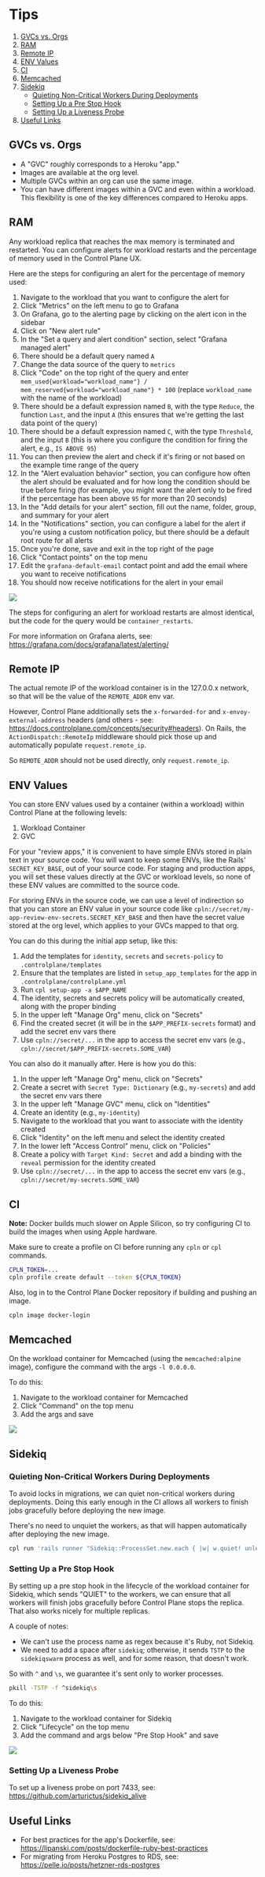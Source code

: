 # Tips

1. [GVCs vs. Orgs](#gvcs-vs-orgs)
2. [RAM](#ram)
3. [Remote IP](#remote-ip)
4. [ENV Values](#env-values)
5. [CI](#ci)
6. [Memcached](#memcached)
7. [Sidekiq](#sidekiq)
   - [Quieting Non-Critical Workers During Deployments](#quieting-non-critical-workers-during-deployments)
   - [Setting Up a Pre Stop Hook](#setting-up-a-pre-stop-hook)
   - [Setting Up a Liveness Probe](#setting-up-a-liveness-probe)
8. [Useful Links](#useful-links)

## GVCs vs. Orgs

- A "GVC" roughly corresponds to a Heroku "app."
- Images are available at the org level.
- Multiple GVCs within an org can use the same image.
- You can have different images within a GVC and even within a workload. This flexibility is one of the key differences
  compared to Heroku apps.

## RAM

Any workload replica that reaches the max memory is terminated and restarted. You can configure alerts for workload
restarts and the percentage of memory used in the Control Plane UX.

Here are the steps for configuring an alert for the percentage of memory used:

1. Navigate to the workload that you want to configure the alert for
2. Click "Metrics" on the left menu to go to Grafana
3. On Grafana, go to the alerting page by clicking on the alert icon in the sidebar
4. Click on "New alert rule"
5. In the "Set a query and alert condition" section, select "Grafana managed alert"
6. There should be a default query named `A`
7. Change the data source of the query to `metrics`
8. Click "Code" on the top right of the query and enter `mem_used{workload="workload_name"} / mem_reserved{workload="workload_name"} * 100`
   (replace `workload_name` with the name of the workload)
9. There should be a default expression named `B`, with the type `Reduce`, the function `Last`, and the input `A` (this
   ensures that we're getting the last data point of the query)
10. There should be a default expression named `C`, with the type `Threshold`, and the input `B` (this is where you
    configure the condition for firing the alert, e.g., `IS ABOVE 95`)
11. You can then preview the alert and check if it's firing or not based on the example time range of the query
12. In the "Alert evaluation behavior" section, you can configure how often the alert should be evaluated and for how
    long the condition should be true before firing (for example, you might want the alert only to be fired if the
    percentage has been above `95` for more than 20 seconds)
13. In the "Add details for your alert" section, fill out the name, folder, group, and summary for your alert
14. In the "Notifications" section, you can configure a label for the alert if you're using a custom notification policy,
    but there should be a default root route for all alerts
15. Once you're done, save and exit in the top right of the page
16. Click "Contact points" on the top menu
17. Edit the `grafana-default-email` contact point and add the email where you want to receive notifications
18. You should now receive notifications for the alert in your email

![](assets/grafana-alert.png)

The steps for configuring an alert for workload restarts are almost identical, but the code for the query would be
`container_restarts`.

For more information on Grafana alerts, see: https://grafana.com/docs/grafana/latest/alerting/

## Remote IP

The actual remote IP of the workload container is in the 127.0.0.x network, so that will be the value of the
`REMOTE_ADDR` env var.

However, Control Plane additionally sets the `x-forwarded-for` and `x-envoy-external-address` headers (and others - see:
https://docs.controlplane.com/concepts/security#headers). On Rails, the `ActionDispatch::RemoteIp` middleware should
pick those up and automatically populate `request.remote_ip`.

So `REMOTE_ADDR` should not be used directly, only `request.remote_ip`.

## ENV Values

You can store ENV values used by a container (within a workload) within Control Plane at the following levels:

1. Workload Container
2. GVC

For your "review apps," it is convenient to have simple ENVs stored in plain text in your source code. You will want to
keep some ENVs, like the Rails' `SECRET_KEY_BASE`, out of your source code. For staging and production apps, you will
set these values directly at the GVC or workload levels, so none of these ENV values are committed to the source code.

For storing ENVs in the source code, we can use a level of indirection so that you can store an ENV value in your source
code like `cpln://secret/my-app-review-env-secrets.SECRET_KEY_BASE` and then have the secret value stored at the org
level, which applies to your GVCs mapped to that org.

You can do this during the initial app setup, like this:

1. Add the templates for `identity`, `secrets` and `secrets-policy` to `.controlplane/templates`
2. Ensure that the templates are listed in `setup_app_templates` for the app in `.controlplane/controlplane.yml`
3. Run `cpl setup-app -a $APP_NAME`
4. The identity, secrets and secrets policy will be automatically created, along with the proper binding
5. In the upper left "Manage Org" menu, click on "Secrets"
6. Find the created secret (it will be in the `$APP_PREFIX-secrets` format) and add the secret env vars there
7. Use `cpln://secret/...` in the app to access the secret env vars (e.g., `cpln://secret/$APP_PREFIX-secrets.SOME_VAR`)

You can also do it manually after. Here is how you do this:

1. In the upper left "Manage Org" menu, click on "Secrets"
2. Create a secret with `Secret Type: Dictionary` (e.g., `my-secrets`) and add the secret env vars there
3. In the upper left "Manage GVC" menu, click on "Identities"
4. Create an identity (e.g., `my-identity`)
5. Navigate to the workload that you want to associate with the identity created
6. Click "Identity" on the left menu and select the identity created
7. In the lower left "Access Control" menu, click on "Policies"
8. Create a policy with `Target Kind: Secret` and add a binding with the `reveal` permission for the identity created
9. Use `cpln://secret/...` in the app to access the secret env vars (e.g., `cpln://secret/my-secrets.SOME_VAR`)

## CI

**Note:** Docker builds much slower on Apple Silicon, so try configuring CI to build the images when using Apple
hardware.

Make sure to create a profile on CI before running any `cpln` or `cpl` commands.

```sh
CPLN_TOKEN=...
cpln profile create default --token ${CPLN_TOKEN}
```

Also, log in to the Control Plane Docker repository if building and pushing an image.

```sh
cpln image docker-login
```

## Memcached

On the workload container for Memcached (using the `memcached:alpine` image), configure the command with the args
`-l 0.0.0.0`.

To do this:

1. Navigate to the workload container for Memcached
2. Click "Command" on the top menu
3. Add the args and save

![](assets/memcached.png)

## Sidekiq

### Quieting Non-Critical Workers During Deployments

To avoid locks in migrations, we can quiet non-critical workers during deployments. Doing this early enough in the CI
allows all workers to finish jobs gracefully before deploying the new image.

There's no need to unquiet the workers, as that will happen automatically after deploying the new image.

```sh
cpl run 'rails runner "Sidekiq::ProcessSet.new.each { |w| w.quiet! unless w[%q(hostname)].start_with?(%q(criticalworker.)) }"' -a my-app
```

### Setting Up a Pre Stop Hook

By setting up a pre stop hook in the lifecycle of the workload container for Sidekiq, which sends "QUIET" to the workers,
we can ensure that all workers will finish jobs gracefully before Control Plane stops the replica. That also works
nicely for multiple replicas.

A couple of notes:

- We can't use the process name as regex because it's Ruby, not Sidekiq.
- We need to add a space after `sidekiq`; otherwise, it sends `TSTP` to the `sidekiqswarm` process as well, and for some
  reason, that doesn't work.

So with `^` and `\s`, we guarantee it's sent only to worker processes.

```sh
pkill -TSTP -f ^sidekiq\s
```

To do this:

1. Navigate to the workload container for Sidekiq
2. Click "Lifecycle" on the top menu
3. Add the command and args below "Pre Stop Hook" and save

![](assets/sidekiq-pre-stop-hook.png)

### Setting Up a Liveness Probe

To set up a liveness probe on port 7433, see: https://github.com/arturictus/sidekiq_alive

## Useful Links

- For best practices for the app's Dockerfile, see: https://lipanski.com/posts/dockerfile-ruby-best-practices
- For migrating from Heroku Postgres to RDS, see: https://pelle.io/posts/hetzner-rds-postgres
